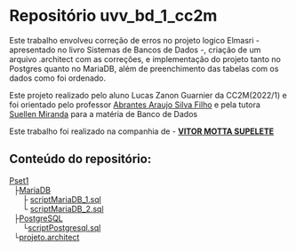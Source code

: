 &nbsp;
# Repositório uvv_bd_1_cc2m

Este trabalho envolveu correção de erros no projeto logico Elmasri - apresentado no livro Sistemas de Bancos de Dados -, criação de um arquivo .architect com as correções, e implementação do projeto tanto no Postgres quanto no MariaDB, além de preenchimento das tabelas com os dados como foi ordenado.

Este projeto realizado pelo aluno Lucas Zanon Guarnier da CC2M(2022/1) e foi orientado pelo professor [Abrantes Araujo Silva Filho](https://github.com/abrantesasf) e pela tutora [Suellen Miranda](https://github.com/SuellenMiranda) para a matéria de Banco de Dados 

Este trabalho foi realizado na companhia de - **[VITOR MOTTA SUPELETE](https://github.com/OCVitin)**

## Conteúdo do repositório:

[Pset1](https://github.com/marsh090/uvv_bd_1_cc2m/tree/main/pset1 "pset1")  
&nbsp; ├[MariaDB](https://github.com/marsh090/uvv_bd_1_cc2m/tree/main/pset1/MariaDB "MariaDB")  
&nbsp; &nbsp; &nbsp; ├ [scriptMariaDB_1.sql](https://github.com/marsh090/uvv_bd_1_cc2m/blob/main/pset1/MariaDB/scriptMariaDB_1.sql "scriptMariaDB_1.sql")  
&nbsp; &nbsp; &nbsp; └ [scriptMariaDB_2.sql](https://github.com/marsh090/uvv_bd_1_cc2m/blob/main/pset1/MariaDB/scriptMariaDB_2.sql "scriptMariaDB_2.sql")  
&nbsp; ├[PostgreSQL](https://github.com/marsh090/uvv_bd_1_cc2m/tree/main/pset1/PostgreSQL "PostgreSQL")  
&nbsp; &nbsp; &nbsp; └[scriptPostgresql.sql](https://github.com/marsh090/uvv_bd_1_cc2m/blob/main/pset1/PostgreSQL/scriptPostgresql.sql "scriptPostgresql.sql")  
&nbsp; └[projeto.architect](https://github.com/marsh090/uvv_bd_1_cc2m/blob/main/pset1/projeto.architect "projeto.architect")  





&nbsp;
